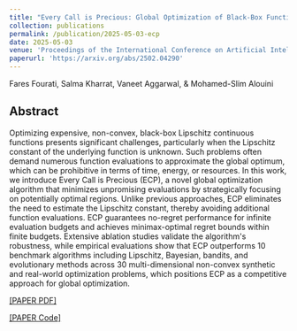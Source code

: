 ```yaml
---
title: "Every Call is Precious: Global Optimization of Black-Box Functions with Unknown Lipschitz Constants"
collection: publications
permalink: /publication/2025-05-03-ecp
date: 2025-05-03
venue: 'Proceedings of the International Conference on Artificial Intelligence and Statistics (AISTATS)'
paperurl: 'https://arxiv.org/abs/2502.04290'
---
```

Fares Fourati, Salma Kharrat, Vaneet Aggarwal, & Mohamed-Slim Alouini

## Abstract
Optimizing expensive, non-convex, black-box Lipschitz continuous functions presents significant challenges, particularly when the Lipschitz constant of the underlying function is unknown. Such problems often demand numerous function evaluations to approximate the global optimum, which can be prohibitive in terms of time, energy, or resources. In this work, we introduce Every Call is Precious (ECP), a novel global optimization algorithm that minimizes unpromising evaluations by strategically focusing on potentially optimal regions. Unlike previous approaches, ECP eliminates the need to estimate the Lipschitz constant, thereby avoiding additional function evaluations. ECP guarantees no-regret performance for infinite evaluation budgets and achieves minimax-optimal regret bounds within finite budgets. Extensive ablation studies validate the algorithm's robustness, while empirical evaluations show that ECP outperforms 10 benchmark algorithms including Lipschitz, Bayesian, bandits, and evolutionary methods across 30 multi-dimensional non-convex synthetic and real-world optimization problems, which positions ECP as a competitive approach for global optimization.

[[PAPER PDF]](https://arxiv.org/pdf/2502.04290)

[[PAPER Code]](https://github.com/fouratifares/ECP/tree/main)